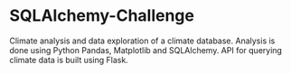 # SQLAlchemy-Challenge
Climate analysis and data exploration of a climate database. Analysis is done using Python Pandas, Matplotlib and SQLAlchemy. API for querying climate data is built using Flask.
